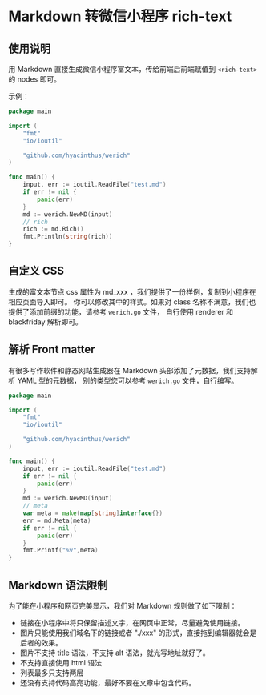 # Markdown 转微信小程序 rich-text

## 使用说明

用 Markdown 直接生成微信小程序富文本，传给前端后前端赋值到 `<rich-text>` 的 nodes 即可。

示例：

```go
package main

import (
    "fmt"
    "io/ioutil"

    "github.com/hyacinthus/werich"
)

func main() {
    input, err := ioutil.ReadFile("test.md")
    if err != nil {
        panic(err)
    }
    md := werich.NewMD(input)
    // rich
    rich := md.Rich()
    fmt.Println(string(rich))
}
```

## 自定义 CSS

生成的富文本节点 css 属性为 md_xxx ，我们提供了一份样例，复制到小程序在相应页面导入即可。
你可以修改其中的样式。如果对 class 名称不满意，我们也提供了添加前缀的功能，请参考 `werich.go` 文件，
自行使用 renderer 和 blackfriday 解析即可。

## 解析 Front matter

有很多写作软件和静态网站生成器在 Markdown 头部添加了元数据，我们支持解析 YAML 型的元数据，
别的类型您可以参考 `werich.go` 文件，自行编写。

```go
package main

import (
    "fmt"
    "io/ioutil"

    "github.com/hyacinthus/werich"
)

func main() {
    input, err := ioutil.ReadFile("test.md")
    if err != nil {
        panic(err)
    }
    md := werich.NewMD(input)
    // meta
    var meta = make(map[string]interface{})
    err = md.Meta(meta)
    if err != nil {
        panic(err)
    }
    fmt.Printf("%v",meta)
}
```

## Markdown 语法限制

为了能在小程序和网页完美显示，我们对 Markdown 规则做了如下限制：

- 链接在小程序中将只保留描述文字，在网页中正常，尽量避免使用链接。
- 图片只能使用我们域名下的链接或者 "./xxx" 的形式，直接拖到编辑器就会是后者的效果。
- 图片不支持 title 语法，不支持 alt 语法，就光写地址就好了。
- 不支持直接使用 html 语法
- 列表最多只支持两层
- 还没有支持代码高亮功能，最好不要在文章中包含代码。
